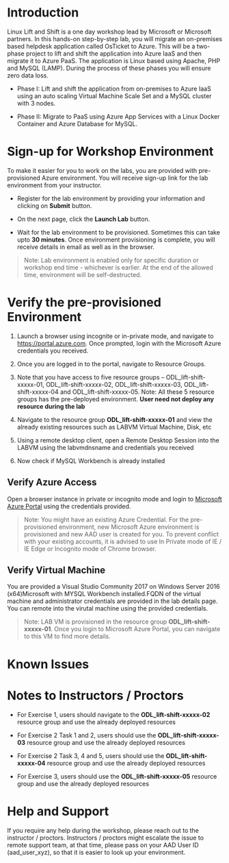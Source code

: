 
# Introduction

Linux Lift and Shift is a one day workshop lead by Microsoft or Microsoft partners. 
In this hands-on step-by-step lab, you will migrate an on-premises based helpdesk application called OsTicket to Azure.  This will be a two-phase project to lift and shift the application into Azure IaaS and then migrate it to Azure PaaS.  The application is Linux based using Apache, PHP and MySQL (LAMP).  During the process of these phases you will ensure zero data loss. 

*	Phase I:  Lift and shift the application from on-premises to Azure IaaS using an auto scaling Virtual Machine Scale Set and a MySQL cluster with 3 nodes.

*	Phase II: Migrate to PaaS using Azure App Services with a Linux Docker Container and Azure Database for MySQL.

 
# Sign-up for Workshop Environment

To make it easier for you to work on the labs, you are provided with pre-provisioned Azure environment. You will receive sign-up link for the lab environment from your instructor. 

* Register for the lab environment by providing your information and clicking on **Submit** button.

* On the next page, click the **Launch Lab** button.
  
* Wait for the lab environment to be provisioned. Sometimes this can take upto **30 minutes**. Once environment provisioning is complete, you will receive details in email as well as in the browser.
 
 > Note: Lab environment is enabled only for specific duration or workshop end time - whichever is earlier. At the end of the allowed time, environment will be self-destructed.
 
# Verify the pre-provisioned Environment

1. Launch a browser using incognite or in-private mode, and navigate to https://portal.azure.com. Once prompted, login with the Microsoft Azure credentials you received.   

2. Once you are logged in to the portal, navigate to Resource Groups. 
 
3. Note that you have access to five resource groups – ODL_lift-shift-xxxxx-01, ODL_lift-shift-xxxxx-02, ODL_lift-shift-xxxxx-03,  ODL_lift-shift-xxxxx-04 and ODL_lift-shift-xxxxx-05. Note: All these 5 resource groups has the pre-deployed environment. **User need not deploy any resource during the lab** 

4. Navigate to the resource group **ODL_lift-shift-xxxxx-01** and view the already existing resources such as LABVM Virtual Machine, Disk, etc

5. Using a remote desktop client, open a Remote Desktop Session into the LABVM using the labvmdnsname and credentials you received

6. Now check if MySQL Workbench is already installed


## Verify Azure Access

Open a browser instance in private or incognito mode and login to [Microsoft Azure Portal](https://portal.azure.com) using the credentials provided.

> Note: You might have an existing Azure Credential. For the pre-provisioned environment, new Microsoft Azure environment is provisioned and new AAD user is created for you. To prevent conflict with your existing accounts, it is advised to use In Private mode of IE / IE Edge or Incognito mode of Chrome browser.

## Verify Virtual Machine

You are provided a Visual Studio Community 2017 on Windows Server 2016 (x64)Microsoft with MYSQL Workbench installed.FQDN of the virtual machine and administrator credentials are provided in the lab details page. You can remote into the virutal machine using the provided credentials.

> Note: LAB VM is provisioned in the resource group **ODL_lift-shift-xxxxx-01**. Once you login to Microsoft Azure Portal, you can navigate to this VM to find more details.


# Known Issues


# Notes to Instructors / Proctors

* For Exercise 1, users should navigate to the **ODL_lift-shift-xxxxx-02** resource group and use the already deployed resources

* For Exercise 2 Task 1 and 2, users should use the **ODL_lift-shift-xxxxx-03** resource group and use the already deployed resources

* For Exercise 2 Task 3, 4 and 5, users should use the **ODL_lift-shift-xxxxx-04** resource group and use the already deployed resources

* For Exercise 3, users should use the **ODL_lift-shift-xxxxx-05** resource group and use the already deployed resources


# Help and Support

If you require any help during the workshop, please reach out to the instructor / proctors. Instructors / proctors might escalate the issue to remote support team, at that time, please pass on your AAD User ID (aad_user_xyz), so that it is easier to look up your environment.

  
